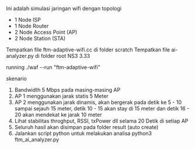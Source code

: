 Ini adalah simulasi jaringan wifi dengan topologi
- 1 Node ISP
- 1 Node Router
- 2 Node Access Point (AP)
- 2 Node Station (STA)

Tempatkan file ftm-adaptive-wifi.cc di folder scratch
Tempatkan file ai-analyzer.py di folder root NS3 3.33

running ./waf --run "ftm-adaptive-wifi"

skenario
1. Bandwidth 5 Mbps pada masing-masing AP
2. AP 1 menggunakan jarak statis 5 Meter
3. AP 2 menggunakan jarak dinamis, akan bergerak pada detik ke 5 - 10 sampai sejauh 15 meter, detik 10 - 15 akan stay di 15 meter dan detik 16 - 20 akan mendekat ke jarak 10 meter
4. Lihat stabilitas throghput, RSSI, txPower dll selama 20 Detik di setiap AP
5. Seluruh hasil akan disimpan pada folder result (auto create)
6. Jalankan script python untuk melakukan analisa python3 ftm_ai_analyzer.py
